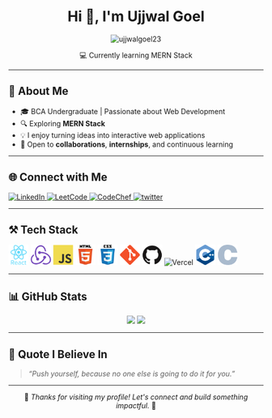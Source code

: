 <h1 align="center">Hi 👋, I'm Ujjwal Goel</h1>

<p align="center">
  <img src="https://komarev.com/ghpvc/?username=ujjwalgoel23&label=Profile%20views&color=0e75b6&style=flat" alt="ujjwalgoel23" />
</p>

<p align="center">
  💻 Currently learning MERN Stack <br/>
</p>

---

## 📌 About Me

- 🎓 BCA Undergraduate | Passionate about Web Development
- 🔍 Exploring **MERN Stack**  
- 💡 I enjoy turning ideas into interactive web applications  
- 🤝 Open to **collaborations**, **internships**, and continuous learning  

---

## 🌐 Connect with Me


<p align="left">
  <a href="https://www.linkedin.com/in/ujjwalgoel01/" target="_blank">
    <img src="https://cdn.jsdelivr.net/npm/simple-icons@v3/icons/linkedin.svg" height="30" width="40" alt="LinkedIn"/>
  </a>
  <a href="https://leetcode.com/u/ujjwalgoel01/" target="_blank">
    <img src="https://cdn.jsdelivr.net/npm/simple-icons@v3/icons/leetcode.svg" height="30" width="40" alt="LeetCode"/>
  </a>
  <a href="https://www.codechef.com/users/ujjwal_goel01" target="_blank">
    <img src="https://cdn.jsdelivr.net/npm/simple-icons@v3/icons/codechef.svg" height="30" width="40" alt="CodeChef"/>
  </a>
   <a href="https://x.com/UjjwalGoel75359" target="_blank">
    <img src="https://cdn.jsdelivr.net/npm/simple-icons@v3/icons/twitter.svg" height="30" width="40" alt="twitter"/>
  </a>
</p>

---

## ⚒️ Tech Stack

<p align="left">
  <!-- Frontend -->
  <img src="https://raw.githubusercontent.com/devicons/devicon/master/icons/react/react-original-wordmark.svg" alt="ReactJS" width="40" height="40"/>
  <img src="https://raw.githubusercontent.com/devicons/devicon/master/icons/redux/redux-original.svg" alt="Redux" width="40" height="40"/>
  <img src="https://raw.githubusercontent.com/devicons/devicon/master/icons/javascript/javascript-original.svg" alt="JavaScript" width="40" height="40"/>
  <img src="https://raw.githubusercontent.com/devicons/devicon/master/icons/html5/html5-original-wordmark.svg" alt="HTML5" width="40" height="40"/>
  <img src="https://raw.githubusercontent.com/devicons/devicon/master/icons/css3/css3-original-wordmark.svg" alt="CSS3" width="40" height="40"/>


  <!-- Tools & Platforms -->
  
  <img src="https://raw.githubusercontent.com/devicons/devicon/master/icons/git/git-original.svg" alt="Git" width="40" height="40"/>
  <img src="https://raw.githubusercontent.com/devicons/devicon/master/icons/github/github-original.svg" alt="GitHub" width="40" height="40"/>
  <img src="https://www.vectorlogo.zone/logos/vercel/vercel-icon.svg" alt="Vercel" width="40" height="40"/>
  

  <!-- Other Languages -->
  <img src="https://raw.githubusercontent.com/devicons/devicon/master/icons/cplusplus/cplusplus-original.svg" alt="C++" width="40" height="40"/>
  <img src="https://raw.githubusercontent.com/devicons/devicon/master/icons/c/c-original.svg" alt="C" width="40" height="40"/>


</p>

---

## 📊 GitHub Stats

<p align="center">
  <img src="https://github-readme-stats.vercel.app/api?username=ujjwalgoel23&show_icons=true&theme=radical" height="180px"/>
  <img src="https://github-readme-stats.vercel.app/api/top-langs/?username=ujjwalgoel23&layout=compact&theme=radical" height="180px"/>
</p>

---

## 📢 Quote I Believe In

> *“Push yourself, because no one else is going to do it for you.”*  

---

<p align="center">
  🌟 <i>Thanks for visiting my profile! Let's connect and build something impactful.</i> 🌟
</p>
